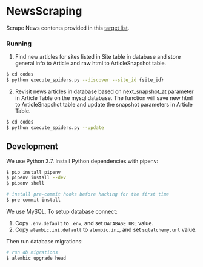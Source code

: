 # NewsScraping
Scrape News contents provided in this [target list](https://airtable.com/tbl3DrYs5mXgl0EV9/viw2cuXweY8OxNkX6?blocks=hide).

### Running
1. Find new articles for sites listed in Site table in database and store general info to Article and raw html to ArticleSnapshot table.
```sh
$ cd codes
$ python execute_spiders.py --discover --site_id {site_id}
```
2. Revisit news articles in database based on next_snapshot_at parameter in Article Table on the mysql database.
The function will save new html to ArticleSnapshot table and update the snapshot parameters in Article Table.
```sh
$ cd codes
$ python execute_spiders.py --update
```

## Development

We use Python 3.7.  Install Python dependencies with pipenv:

```sh
$ pip install pipenv
$ pipenv install --dev
$ pipenv shell

# install pre-commit hooks before hacking for the first time
$ pre-commit install
```

We use MySQL.  To setup database connect:

1. Copy `.env.default` to `.env`, and set `DATABASE_URL` value.
2. Copy `alembic.ini.default` to `alembic.ini`, and set `sqlalchemy.url` value.

Then run database migrations:

```sh
# run db migrations
$ alembic upgrade head
```
